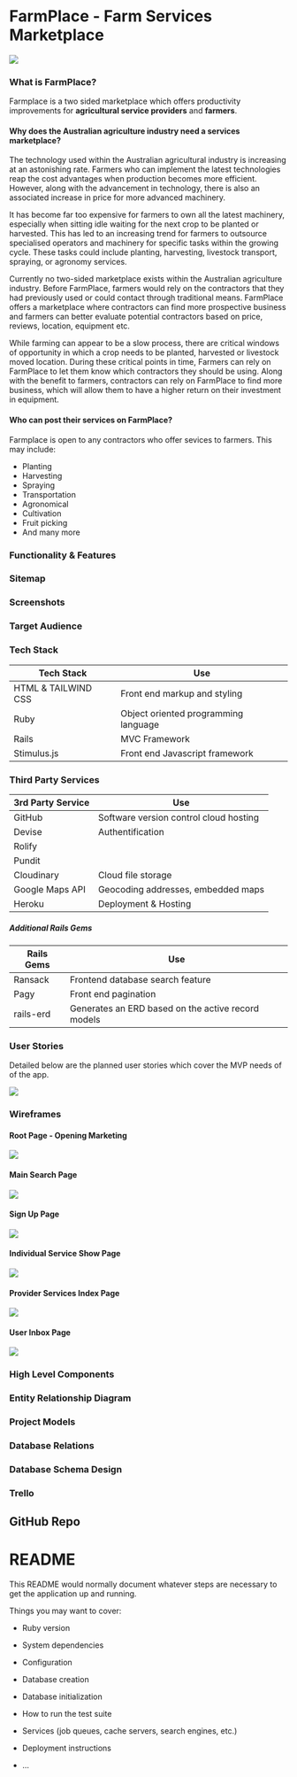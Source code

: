 # FarmPlace - Farm Services Marketplace

![](/md_images/logo_full.svg)

### What is FarmPlace?
Farmplace is a two sided marketplace which offers productivity improvements for **agricultural service providers** and **farmers**.

#### Why does the Australian agriculture industry need a services marketplace?

The technology used within the Australian agricultural industry is increasing at an astonishing rate. Farmers who can implement the latest technologies reap the cost advantages when production becomes more efficient. However, along with the advancement in technology, there is also an associated increase in price for more advanced machinery. 

It has become far too expensive for farmers to own all the latest machinery, especially when sitting idle waiting for the next crop to be planted or harvested. This has led to an increasing trend for farmers to outsource specialised operators and machinery for specific tasks within the growing cycle. These tasks could include planting, harvesting, livestock transport, spraying, or agronomy services. 

Currently no two-sided marketplace exists within the Australian agriculture industry. Before FarmPlace, farmers would rely on the contractors that they had previously used or could contact through traditional means. FarmPlace offers a marketplace where contractors can find more prospective business and farmers can better evaluate potential contractors based on price, reviews, location, equipment etc. 

While farming can appear to be a slow process, there are critical windows of opportunity in which a crop needs to be planted, harvested or livestock moved location. During these critical points in time, Farmers can rely on FarmPlace to let them know which contractors they should be using. Along with the benefit to farmers, contractors can rely on FarmPlace to find more business, which will allow them to have a higher return on their investment in equipment.

#### Who can post their services on FarmPlace?

Farmplace is open to any contractors who offer sevices to farmers. This may include:
- Planting
- Harvesting
- Spraying
- Transportation
- Agronomical
- Cultivation
- Fruit picking
- And many more


### Functionality & Features




### Sitemap


### Screenshots


### Target Audience


### Tech Stack

Tech Stack | Use
--- | ---
HTML & TAILWIND CSS | Front end markup and styling
Ruby | Object oriented programming language
Rails | MVC Framework
Stimulus.js | Front end Javascript framework

### Third Party Services

3rd Party Service | Use
--- | ---
GitHub | Software version control cloud hosting
Devise | Authentification
Rolify |
Pundit |
Cloudinary | Cloud file storage
Google Maps API | Geocoding addresses, embedded maps
Heroku | Deployment & Hosting

##### Additional Rails Gems

Rails Gems | Use
--- | ---
Ransack | Frontend database search feature
Pagy | Front end pagination
rails-erd | Generates an ERD based on the active record models


### User Stories

Detailed below are the planned user stories which cover the MVP needs of of the app. 

![](/md_images/userstories.png)

### Wireframes

#### Root Page - Opening Marketing
![](/md_images/Root.png)
#### Main Search Page
![](/md_images/MainSearch.png)
#### Sign Up Page
![](/md_images/SignUp.png)
#### Individual Service Show Page
![](/md_images/ListingShow.png)
#### Provider Services Index Page
![](/md_images/ProviderServicesListings.png)
#### User Inbox Page
![](/md_images/MessageInbox.png)

### High Level Components


### Entity Relationship Diagram


### Project Models


### Database Relations


### Database Schema Design


### Trello


## GitHub Repo



# README

This README would normally document whatever steps are necessary to get the
application up and running.

Things you may want to cover:

* Ruby version

* System dependencies

* Configuration

* Database creation

* Database initialization

* How to run the test suite

* Services (job queues, cache servers, search engines, etc.)

* Deployment instructions

* ...